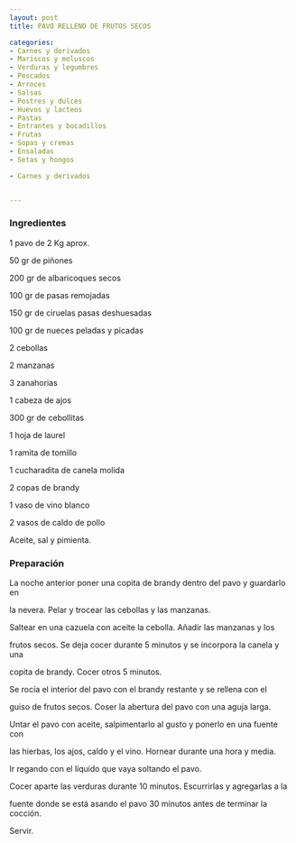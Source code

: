 ```yaml
---
layout: post
title: PAVO RELLENO DE FRUTOS SECOS

categories:
- Carnes y derivados
- Mariscos y moluscos
- Verduras y legumbres
- Pescados
- Arroces
- Salsas
- Postres y dulces
- Huevos y lacteos
- Pastas
- Entrantes y bocadillos
- Frutas
- Sopas y cremas
- Ensaladas
- Setas y hongos

- Carnes y derivados


---
```


<h3>Ingredientes</h3>

1 pavo de 2 Kg aprox.

50 gr de piñones

200 gr de albaricoques secos

100 gr de pasas remojadas

150 gr de ciruelas pasas deshuesadas

100 gr de nueces peladas y picadas

2 cebollas

2 manzanas

3 zanahorias

1 cabeza de ajos

300 gr de cebollitas

1 hoja de laurel

1 ramita de tomillo

1 cucharadita de canela molida

2 copas de brandy

1 vaso de vino blanco

2 vasos de caldo de pollo

Aceite, sal y pimienta.

<h3>Preparación</h3>

La noche anterior poner una copita de brandy dentro del pavo y guardarlo en

la nevera. Pelar y trocear las cebollas y las manzanas.

Saltear en una cazuela con aceite la cebolla. Añadir las manzanas y los

frutos secos. Se deja cocer durante 5 minutos y se incorpora la canela y una

copita de brandy. Cocer otros 5 minutos.

Se rocía el interior del pavo con el brandy restante y se rellena con el

guiso de frutos secos. Coser la abertura del pavo con una aguja larga.

Untar el pavo con aceite, salpimentarlo al gusto y ponerlo en una fuente con

las hierbas, los ajos, caldo y el vino. Hornear durante una hora y media.

Ir regando con el líquido que vaya soltando el pavo.

Cocer aparte las verduras durante 10 minutos. Escurrirlas y agregarlas a la

fuente donde se está asando el pavo 30 minutos antes de terminar la cocción.

Servir.

